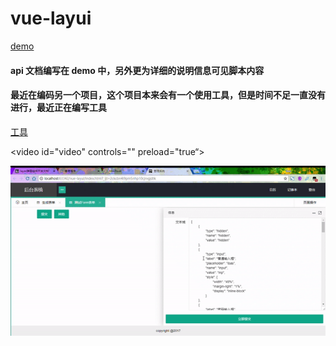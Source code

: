 # vue-layui
[demo](http://www.sunibas.cn/files/vue-layui/)


#### api 文档编写在 demo 中，另外更为详细的说明信息可见脚本内容

#### 最近在编码另一个项目，这个项目本来会有一个使用工具，但是时间不足一直没有进行，最近正在编写工具
[工具](https://github.com/IBAS0742/rewrite_project/tree/master/vue-electron)

<video id="video" controls="" preload="true“>
    <source id="mp4" src="./video/usage.mp4" type="video/mp4">
</video>

![](./video/usage.gif)